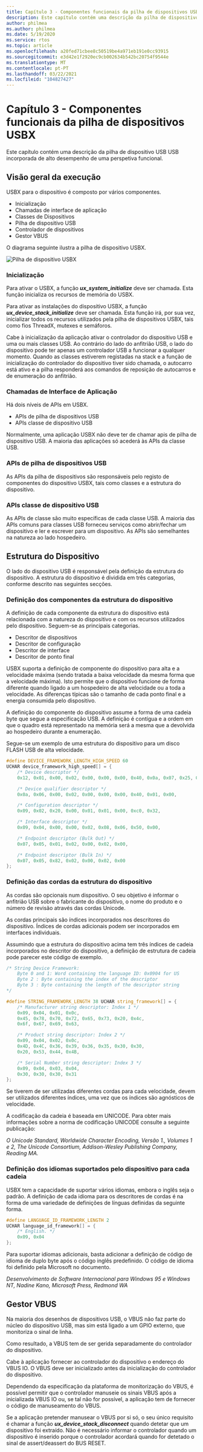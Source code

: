 ```yaml
---
title: Capítulo 3 - Componentes funcionais da pilha de dispositivos USBX
description: Este capítulo contém uma descrição da pilha de dispositivo USB USB incorporada de alto desempenho de uma perspetiva funcional.
author: philmea
ms.author: philmea
ms.date: 5/19/2020
ms.service: rtos
ms.topic: article
ms.openlocfilehash: a20fed71cbee8c50519be4a971eb191e0cc93915
ms.sourcegitcommit: e3d42e1f2920ec9cb002634b542bc20754f9544e
ms.translationtype: MT
ms.contentlocale: pt-PT
ms.lasthandoff: 03/22/2021
ms.locfileid: "104827427"
---
```

# <a name="chapter-3---functional-components-of-usbx-device-stack"></a>Capítulo 3 - Componentes funcionais da pilha de dispositivos USBX

Este capítulo contém uma descrição da pilha de dispositivo USB USB incorporada de alto desempenho de uma perspetiva funcional.

## <a name="execution-overview"></a>Visão geral da execução

USBX para o dispositivo é composto por vários componentes.

- Inicialização
- Chamadas de interface de aplicação
- Classes de Dispositivos
- Pilha de dispositivo USB
- Controlador de dispositivos
- Gestor VBUS

O diagrama seguinte ilustra a pilha de dispositivo USBX.

![Pilha de dispositivo USBX](media/usbx-device-stack/usbx-device-stack.png)

### <a name="initialization"></a>Inicialização

Para ativar o USBX, a função ***ux_system_initialize*** deve ser chamada. Esta função inicializa os recursos de memória do USBX.

Para ativar as instalações do dispositivo USBX, a função ***ux_device_stack_initialize*** deve ser chamada. Esta função irá, por sua vez, inicializar todos os recursos utilizados pela pilha de dispositivos USBX, tais como fios ThreadX, mutexes e semáforos.

Cabe à inicialização da aplicação ativar o controlador do dispositivo USB e uma ou mais classes USB. Ao contrário do lado do anfitrião USB, o lado do dispositivo pode ter apenas um controlador USB a funcionar a qualquer momento. Quando as classes estiverem registadas na stack e a função de inicialização do controlador do dispositivo tiver sido chamada, o autocarro está ativo e a pilha responderá aos comandos de reposição de autocarros e de enumeração do anfitrião.

### <a name="application-interface-calls"></a>Chamadas de Interface de Aplicação

Há dois níveis de APIs em USBX.

- APIs de pilha de dispositivos USB
- APIs classe de dispositivo USB

Normalmente, uma aplicação USBX não deve ter de chamar apis de pilha de dispositivo USB. A maioria das aplicações só acederá às APIs da classe USB.

### <a name="usb-device-stack-apis"></a>APIs de pilha de dispositivos USB

As APIs da pilha de dispositivos são responsáveis pelo registo de componentes do dispositivo USBX, tais como classes e a estrutura do dispositivo.

### <a name="usb-device-class-apis"></a>APIs classe de dispositivo USB

As APIs de classe são muito específicas de cada classe USB. A maioria das APIs comuns para classes USB forneceu serviços como abrir/fechar um dispositivo e ler e escrever para um dispositivo. As APIs são semelhantes na natureza ao lado hospedeiro.

## <a name="device-framework"></a>Estrutura do Dispositivo

O lado do dispositivo USB é responsável pela definição da estrutura do dispositivo. A estrutura do dispositivo é dividida em três categorias, conforme descrito nas seguintes secções.

### <a name="definition-of-the-components-of-the-device-framework"></a>Definição dos componentes da estrutura do dispositivo

A definição de cada componente da estrutura do dispositivo está relacionada com a natureza do dispositivo e com os recursos utilizados pelo dispositivo. Seguem-se as principais categorias.

- Descritor de dispositivos
- Descritor de configuração
- Descritor de interface
- Descritor de ponto final

USBX suporta a definição de componente do dispositivo para alta e a velocidade máxima (sendo tratada a baixa velocidade da mesma forma que a velocidade máxima). Isto permite que o dispositivo funcione de forma diferente quando ligado a um hospedeiro de alta velocidade ou a toda a velocidade. As diferenças típicas são o tamanho de cada ponto final e a energia consumida pelo dispositivo.

A definição do componente do dispositivo assume a forma de uma cadeia byte que segue a especificação USB. A definição é contígua e a ordem em que o quadro está representado na memória será a mesma que a devolvida ao hospedeiro durante a enumeração.

Segue-se um exemplo de uma estrutura do dispositivo para um disco FLASH USB de alta velocidade.

```c
#define DEVICE_FRAMEWORK_LENGTH_HIGH_SPEED 60
UCHAR device_framework_high_speed[] = {
    /* Device descriptor */
    0x12, 0x01, 0x00, 0x02, 0x00, 0x00, 0x00, 0x40, 0x0a, 0x07, 0x25, 0x40, 0x01, 0x00, 0x01, 0x02, 0x03, 0x01,

    /* Device qualifier descriptor */
    0x0a, 0x06, 0x00, 0x02, 0x00, 0x00, 0x00, 0x40, 0x01, 0x00,

    /* Configuration descriptor */
    0x09, 0x02, 0x20, 0x00, 0x01, 0x01, 0x00, 0xc0, 0x32,

    /* Interface descriptor */
    0x09, 0x04, 0x00, 0x00, 0x02, 0x08, 0x06, 0x50, 0x00,

    /* Endpoint descriptor (Bulk Out) */
    0x07, 0x05, 0x01, 0x02, 0x00, 0x02, 0x00,

    /* Endpoint descriptor (Bulk In) */
    0x07, 0x05, 0x82, 0x02, 0x00, 0x02, 0x00
};
```

### <a name="definition-of-the-strings-of-the-device-framework"></a>Definição das cordas da estrutura do dispositivo

As cordas são opcionais num dispositivo. O seu objetivo é informar o anfitrião USB sobre o fabricante do dispositivo, o nome do produto e o número de revisão através das cordas Unicode.

As cordas principais são índices incorporados nos descritores do dispositivo. Índices de cordas adicionais podem ser incorporados em interfaces individuais.

Assumindo que a estrutura do dispositivo acima tem três índices de cadeia incorporados no descritor do dispositivo, a definição de estrutura de cadeia pode parecer este código de exemplo.

```c
/* String Device Framework:
    Byte 0 and 1: Word containing the language ID: 0x0904 for US
    Byte 2 : Byte containing the index of the descriptor
    Byte 3 : Byte containing the length of the descriptor string
*/

#define STRING_FRAMEWORK_LENGTH 38 UCHAR string_framework[] = {
    /* Manufacturer string descriptor: Index 1 */
    0x09, 0x04, 0x01, 0x0c,
    0x45, 0x78, 0x70, 0x72, 0x65, 0x73, 0x20, 0x4c,
    0x6f, 0x67, 0x69, 0x63,

    /* Product string descriptor: Index 2 */
    0x09, 0x04, 0x02, 0x0c,
    0x4D, 0x4C, 0x36, 0x39, 0x36, 0x35, 0x30, 0x30,
    0x20, 0x53, 0x44, 0x4B,

    /* Serial Number string descriptor: Index 3 */
    0x09, 0x04, 0x03, 0x04,
    0x30, 0x30, 0x30, 0x31
};
```

Se tiverem de ser utilizadas diferentes cordas para cada velocidade, devem ser utilizados diferentes índices, uma vez que os índices são agnósticos de velocidade.

A codificação da cadeia é baseada em UNICODE. Para obter mais informações sobre a norma de codificação UNICODE consulte a seguinte publicação:

*O Unicode Standard, Worldwide Character Encoding, Versão 1., Volumes 1 e 2, The Unicode Consortium, Addison-Wesley Publishing Company, Reading MA.*

### <a name="definition-of-the-languages-supported-by-the-device-for-each-string"></a>Definição dos idiomas suportados pelo dispositivo para cada cadeia

USBX tem a capacidade de suportar vários idiomas, embora o inglês seja o padrão. A definição de cada idioma para os descritores de cordas é na forma de uma variedade de definições de línguas definidas da seguinte forma.

```c
#define LANGUAGE_ID_FRAMEWORK_LENGTH 2
UCHAR language_id_framework[] = {
    /* English. */
    0x09, 0x04
};
```

Para suportar idiomas adicionais, basta adicionar a definição de código de idioma de duplo byte após o código inglês predefinido. O código de idioma foi definido pela Microsoft no documento.

*Desenvolvimento de Software Internacional para Windows 95 e Windows NT, Nadine Kano, Microsoft Press, Redmond WA*

## <a name="vbus-manager"></a>Gestor VBUS

Na maioria dos desenhos de dispositivos USB, o VBUS não faz parte do núcleo do dispositivo USB, mas sim está ligado a um GPIO externo, que monitoriza o sinal de linha.

Como resultado, a VBUS tem de ser gerida separadamente do controlador do dispositivo.

Cabe à aplicação fornecer ao controlador do dispositivo o endereço do VBUS IO. O VBUS deve ser inicializado antes da inicialização do controlador do dispositivo.

Dependendo da especificação da plataforma de monitorização do VBUS, é possível permitir que o controlador manuseie os sinais VBUS após a inicializada VBUS IO ou, se tal não for possível, a aplicação tem de fornecer o código de manuseamento do VBUS.

Se a aplicação pretender manusear o VBUS por si só, o seu único requisito é chamar a função ***ux_device_stack_disconnect*** quando detetar que um dispositivo foi extraído. Não é necessário informar o controlador quando um dispositivo é inserido porque o controlador acordará quando for detetado o sinal de assert/deassert do BUS RESET.
